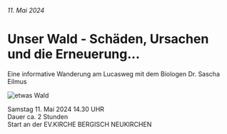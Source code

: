 _11. Mai 2024_
# Unser Wald - Schäden, Ursachen und die Erneuerung...

Eine informative Wanderung am Lucasweg mit dem Biologen Dr. Sascha Eilmus

<img src="docs/vergangenes/20240511-imgs/image.jpg" alt="etwas Wald" />

Samstag 11. Mai 2024 14.30 UHR  
Dauer ca. 2 Stunden  
Start an der EV.KIRCHE BERGISCH NEUKIRCHEN 